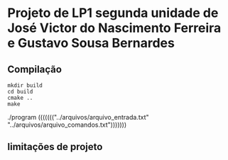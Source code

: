 # Projeto de LP1 segunda unidade de José Victor do Nascimento Ferreira  e Gustavo Sousa Bernardes

## Compilação
    mkdir build
    cd build
    cmake ..
    make
   ./program ((((((("../arquivos/arquivo_entrada.txt" "../arquivos/arquivo_comandos.txt")))))))

## limitações de projeto
 